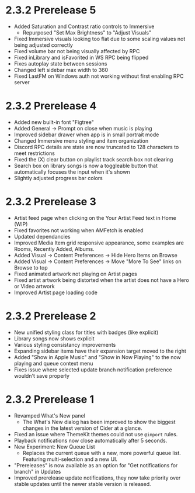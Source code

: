 # 2.3.2 Prerelease 5
- Added Saturation and Contrast ratio controls to Immersive
  - Repurposed "Set Max Brightness" to "Adjust Visuals"
- Fixed Immersive visuals looking too flat due to some scaling values not being adjusted correctly
- Fixed volume bar not being visually affected by RPC
- Fixed inLibrary and isFavorited in WS RPC being flipped
- Fixes autoplay state between sessions
- Changed left sidebar max width to 360
- Fixed LastFM on Windows auth not working without first enabling RPC server

# 2.3.2 Prerelease 4
- Added new built-in font "Figtree"
- Added General -> Prompt on close when music is playing
- Improved sidebar drawer when app is in small portrait mode
- Changed Immersive menu styling and item organization
- Discord RPC details are state are now truncated to 128 characters to meet restrictions
- Fixed the (X) clear button on playlist track search box not clearing
- Search box on library songs is now a toggleable button that automatically focuses the input when it's shown
- Slightly adjusted progress bar colors

# 2.3.2 Prerelease 3
- Artist feed page when clicking on the Your Artist Feed text in Home (WIP)
- Fixed favorites not working when AMFetch is enabled
- Updated dependancies
- Improved Media Item grid responsive appearance, some examples are Rooms, Recently Added, Albums.
- Added Visual -> Content Preferences -> Hide Hero Items on Browse
- Added Visual -> Content Preferences -> Move "More To See" links on Browse to top
- Fixed animated artwork not playing on Artist pages
- Fixed artist artwork being distorted when the artist does not have a Hero or Video artwork
- Improved Artist page loading code

# 2.3.2 Prerelease 2
- New unified styling class for titles with badges (like explicit)
- Library songs now shows explicit
- Various styling consistancy improvements
- Expanding sidebar items have their expansion target moved to the right
- Added "Show in Apple Music" and "Show in Now Playing" to the now playing and queue context menu
- Fixes issue where selected update branch notification preference wouldn't save properly

# 2.3.2 Prerelease 1

- Revamped What's New panel
  - The What's New dialog has been improved to show the biggest changes in the latest version of Cider at a glance.
- Fixed an issue where ThemeKit themes could not use `@import` rules.
- Playback notifications now close automatically after 5 seconds.
- New Experiment: New Queue List
  - Replaces the current queue with a new, more powerful queue list. Featuring multi-selection and a new UI.
- "Prereleases" is now available as an option for "Get notifications for branch" in Updates
- Improved prerelease update notifications, they now take priority over stable updates until the newer stable version is released.
